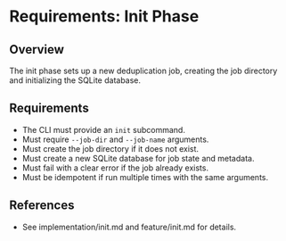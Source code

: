 # Requirements: Init Phase

## Overview
The init phase sets up a new deduplication job, creating the job directory and initializing the SQLite database.

## Requirements
- The CLI must provide an `init` subcommand.
- Must require `--job-dir` and `--job-name` arguments.
- Must create the job directory if it does not exist.
- Must create a new SQLite database for job state and metadata.
- Must fail with a clear error if the job already exists.
- Must be idempotent if run multiple times with the same arguments.

## References
- See implementation/init.md and feature/init.md for details.
